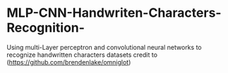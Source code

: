 # MLP-CNN-Handwriten-Characters-Recognition-
Using multi-Layer perceptron and convolutional neural networks to recognize handwritten characters 
datasets credit to (https://github.com/brendenlake/omniglot)
